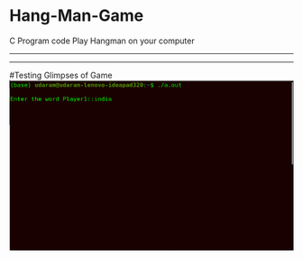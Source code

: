 # Hang-Man-Game
C Program code
Play Hangman on your computer

---
---
#Testing
Glimpses of Game
<img src="https://github.com/udaram/Hang-Man-Game/blob/master/Glimpse/Screenshot%20from%202019-10-26%2009-43-00.png">


